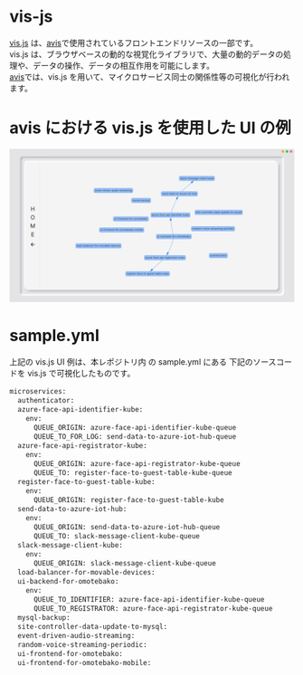 # vis-js  
[vis.js](https://github.com/visjs/vis-network) は、[avis](https://github.com/latonaio/avis)で使用されているフロントエンドリソースの一部です。  
vis.js は、ブラウザベースの動的な視覚化ライブラリで、大量の動的データの処理や、データの操作、データの相互作用を可能にします。  
[avis](https://github.com/latonaio/avis)では、vis.js を用いて、マイクロサービス同士の関係性等の可視化が行われます。

# avis における vis.js を使用した UI の例
![vis-js](docs/vis_js.png)

# sample.yml
上記の vis.js UI 例は、本レポジトリ内 の sample.yml にある 下記のソースコードを vis.js で可視化したものです。
```
microservices:
  authenticator:
  azure-face-api-identifier-kube:
    env:
      QUEUE_ORIGIN: azure-face-api-identifier-kube-queue
      QUEUE_TO_FOR_LOG: send-data-to-azure-iot-hub-queue
  azure-face-api-registrator-kube:
    env:
      QUEUE_ORIGIN: azure-face-api-registrator-kube-queue
      QUEUE_TO: register-face-to-guest-table-kube-queue
  register-face-to-guest-table-kube:
    env:
      QUEUE_ORIGIN: register-face-to-guest-table-kube
  send-data-to-azure-iot-hub:
    env:
      QUEUE_ORIGIN: send-data-to-azure-iot-hub-queue
      QUEUE_TO: slack-message-client-kube-queue
  slack-message-client-kube:
    env:
      QUEUE_ORIGIN: slack-message-client-kube-queue
  load-balancer-for-movable-devices:
  ui-backend-for-omotebako:
    env:
      QUEUE_TO_IDENTIFIER: azure-face-api-identifier-kube-queue
      QUEUE_TO_REGISTRATOR: azure-face-api-registrator-kube-queue
  mysql-backup:
  site-controller-data-update-to-mysql:
  event-driven-audio-streaming:
  random-voice-streaming-periodic:
  ui-frontend-for-omotebako:
  ui-frontend-for-omotebako-mobile:
```